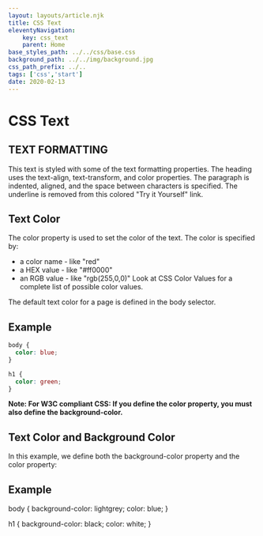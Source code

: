 ```yaml
---
layout: layouts/article.njk
title: CSS Text
eleventyNavigation:
    key: css_text
    parent: Home
base_styles_path: ../../css/base.css
background_path: ../../img/background.jpg
css_path_prefix: ../..
tags: ['css','start']
date: 2020-02-13
---
```

# CSS Text

## TEXT FORMATTING
This text is styled with some of the text formatting properties. The heading uses the text-align, text-transform, and color properties. The paragraph is indented, aligned, and the space between characters is specified. The underline is removed from this colored "Try it Yourself" link.


## Text Color
The color property is used to set the color of the text. The color is specified by:

* a color name - like "red"
* a HEX value - like "#ff0000"
* an RGB value - like "rgb(255,0,0)"
Look at CSS Color Values for a complete list of possible color values.

The default text color for a page is defined in the body selector.

## Example
```css
body {
  color: blue;
}

h1 {
  color: green;
}
```
<strong>Note: For W3C compliant CSS: If you define the color property, you must also define the background-color.</strong>

## Text Color and Background Color
In this example, we define both the background-color property and the color property:

## Example
body {
  background-color: lightgrey;
  color: blue;
}

h1 {
  background-color: black;
  color: white;
}

